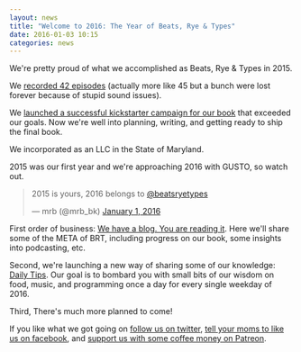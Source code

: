 ```yaml
---
layout: news
title: "Welcome to 2016: The Year of Beats, Rye & Types"
date: 2016-01-03 10:15
categories: news
---
```

We're pretty proud of what we accomplished as Beats, Rye & Types in 2015. 

We [recorded 42 episodes](/podcast) (actually more like 45 but a bunch were lost forever because of stupid sound issues). 

We [launched a successful kickstarter campaign for our book](http://beatsryetypes.com/pizza) that exceeded our goals. Now we're well into planning, writing, and getting ready to ship the final book.

We incorporated as an LLC in the State of Maryland.

2015 was our first year and we're approaching 2016 with GUSTO, so watch out.

<blockquote class="twitter-tweet" lang="en"><p lang="en" dir="ltr">2015 is yours, 2016 belongs to <a href="https://twitter.com/beatsryetypes">@beatsryetypes</a></p>&mdash; mrb (@mrb_bk) <a href="https://twitter.com/mrb_bk/status/682721192525066240">January 1, 2016</a></blockquote>
<script async src="//platform.twitter.com/widgets.js" charset="utf-8"></script>

First order of business: [We have a blog. You are reading it](/news). Here we'll share some of the META of BRT, including progress on our book, some insights into podcasting, etc.

Second, we're launching a new way of sharing some of our knowledge: [Daily Tips](/tips). Our goal is to bombard you with small bits of our wisdom on food, music, and programming once a day for every single weekday of 2016. 

Third, There's much more planned to come! 

If you like what we got going on [follow us on twitter](http://twitter.com/beatsryetypes), [tell your moms to like us on facebook](http://facebook.com/beatsryetypes), and [support us with some coffee money on Patreon](http://patreon.com/beatsryetypes).
